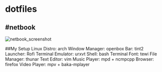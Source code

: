 # dotfiles

## #netbook
![netbook_screenshot](https://github.com/SheenV/dotfiles/raw/master/sc.png)

##My Setup
    Linux Distro: arch
    Window Manager: openbox
    Bar: tint2
    Launcher: Rofi
    Terminal Emulator: urxvt
    Shell: bash
    Terminal Font: tewi
    File Manager: thunar
    Text Editor: vim
    Music Player: mpd + ncmpcpp
    Browser: firefox
    Video Player: mpv + baka-mplayer
